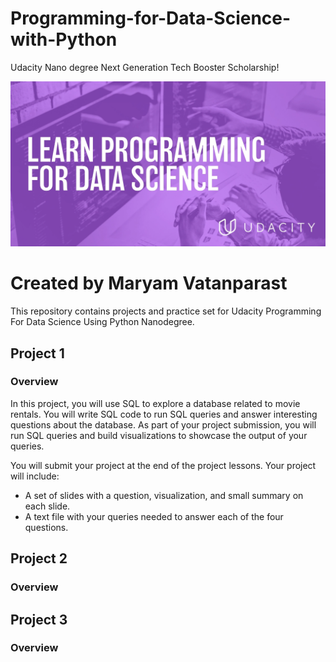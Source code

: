 # Programming-for-Data-Science-with-Python
Udacity Nano degree Next Generation Tech Booster Scholarship!

<p align="center">
  <img src="SEO-Image-IR1.webp" title="Udacity Nano degree Next Generation Tech Booster Scholarship!">
</p>

# Created by Maryam Vatanparast

This repository contains projects and practice set for Udacity Programming For Data Science Using Python Nanodegree.

## Project 1
### Overview

In this project, you will use SQL to explore a database related to movie rentals. You will write SQL code to run SQL queries and answer interesting questions about the database. As part of your project submission, you will run SQL queries and build visualizations to showcase the output of your queries.

You will submit your project at the end of the project lessons. Your project will include:
  - A set of slides with a question, visualization, and small summary on each slide.
  - A text file with your queries needed to answer each of the four questions.

## Project 2
### Overview


## Project 3
### Overview

